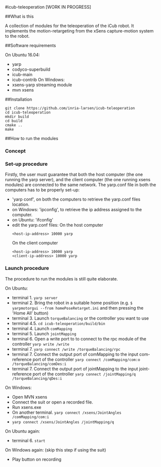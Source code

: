 #icub-teleoperation
[WORK IN PROGRESS]

##What is this

A collection of modules for the teleoperation of the iCub robot.
It implements the motion-retargeting from the xSens capture-motion system to the robot.


##Software requirements

On Ubuntu 16.04:
* yarp
* codyco-superbuild
* icub-main
* icub-contrib
On Windows:
* xsens-yarp streaming module
* mvn xsens

##Installation

```
git clone https://github.com/inria-larsen/icub-teleoperation
cd icub-teleoperation
mkdir build
cd build
cmake ..
make
```

##How to run the modules

### Concept

### Set-up procedure

Firstly, the user must guarantee that both the host computer (the one running the yarp server), and the client computer (the one running xsens modules) are connected to the same network.
The yarp.conf file in both the computers has to be properly set-up:
- 'yarp conf', on both the computers to retrieve the yarp.conf files location.
- on Windows: 'ipconfig', to retrieve the ip address assigned to the computer.
- on Ubuntu: 'ifconfig'
- edit the yarp.conf files:
	On the host computer
	```
	<host-ip-address> 10000 yarp
	```
	On the client computer
	```
	<host-ip-address> 10000 yarp
	<client-ip-address> 10000 yarp
	```

### Launch procedure

The procedure to run the modules is still quite elaborate.


On Ubuntu:
- terminal 1. `yarp server`
- terminal 2. Bring the robot in a suitable home position (e.g. `$ yarpmotorgui --from homePoseRetarget.ini` and then pressing the 'Home All' button)
- terminal 3. Launch `torqueBalancing` or the controller you want to use
- terminal 4.5. `cd icub-teleoperation/build/bin`
- terminal 4. Launch `comMapping`
- terminal 5. Launch `jointMapping`
- terminal 6. Open a write port to to connect to the rpc module of the controller `yarp write /write`
- terminal 7. `yarp connect /write /torqueBalancing/rpc`
- terminal 7. Connect the output port of comMapping to the input com-reference port of the controller `yarp connect /comMapping/com:o /torqueBalancing/comDes:i`
- terminal 7. Connect the output port of jointMapping to the input joint-reference port of the controller `yarp connect /jointMapping/q /torqueBalancing/qDes:i`

On Windows:
- Open MVN xsens
- Connect the suit or open a recorded file.
- Run xsens.exe
- On another terminal. `yarp connect /xsens/JointAngles /comMapping/com:i`
- `yarp connect /xsens/JointAngles /jointMapping/q`

On Ubuntu again:
- terminal 6. `start`

On Windows again: (skip this step if using the suit)
- Play button on recording



